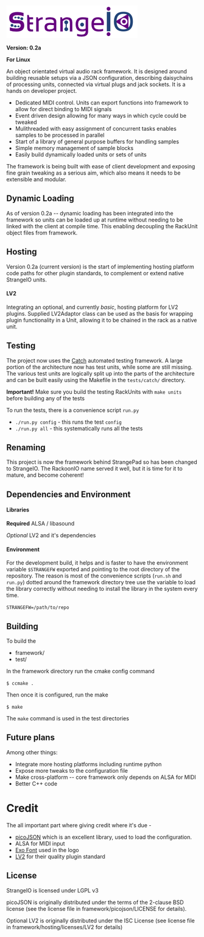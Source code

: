 ![](assets/strangeio.png?raw=true)

**Version: 0.2a**

**For Linux**

An object orientated virtual audio rack framework. It is designed around building reusable setups via a JSON configuration, describing daisychains of processing units, connected via virtual plugs and jack sockets. It is a hands on developer project.

- Dedicated MIDI control. Units can export functions into framework to allow for direct binding to MIDI signals
- Event driven design allowing for many ways in which cycle could be tweaked
- Mulithreaded with easy assignment of concurrent tasks enables samples to be processed in parallel
- Start of a library of general purpose buffers for handling samples
- Simple memory management of sample blocks
- Easily build dynamically loaded units or sets of units

The framework is being built with ease of client development and exposing fine grain tweaking as a serious aim, which also means it needs to be extensible and modular.

## Dynamic Loading

As of version 0.2a -- dynamic loading has been integrated into the framework so units can be loaded up at runtime without needing to be linked with the client at compile time. This enabling decoupling the RackUnit object files from framework.

## Hosting

Version 0.2a (current version) is the start of implementing hosting platform code paths for other plugin standards, to complement or extend native StrangeIO units.

#### LV2

Integrating an optional, and currently *basic*, hosting platform for LV2 plugins. Supplied LV2Adaptor class can be used as the basis for wrapping plugin functionality in a Unit, allowing it to be chained in the rack as a native unit.

## Testing

The project now uses the [Catch](https://github.com/philsquared/Catch/) automated testing framework. A large portion of the architecture now has test units, while some are still missing. The various test units are logically split up into the parts of the architecture and can be built easily using the Makefile in the `tests/catch/` directory.

**Important!** Make sure you build the testing RackUnits with `make units` before building any of the tests

To run the tests, there is a convenience script `run.py`

* `./run.py config` - this runs the test `config`
* `./run.py all` - this systematically runs all the tests


## Renaming

This project is now the framework behind StrangePad so has been changed to StrangeIO. The RackoonIO name served it well, but it is time for it to mature, and become coherent!

## Dependencies and Environment

#### Libraries

**Required** ALSA / libasound

*Optional* LV2 and it's dependencies

#### Environment

For the development build, it helps and is faster to have the environment variable `$STRANGEFW` exported and pointing to the root directory of the repository. The reason is most of the convenience scripts (`run.sh` and `run.py`) dotted around the framework directory tree use the variable to load the library correctly without needing to install the library in the system every time.

`STRANGEFW=/path/to/repo`

## Building

To build the 
- framework/
- test/


In the framework directory run the cmake config command

`$ ccmake .`

Then once it is configured, run the make

`$ make`

The `make` command is used in the test directories

## Future plans

Among other things:

- Integrate more hosting platforms including runtime python
- Expose more tweaks to the configuration file
- Make cross-platform -- core framework only depends on ALSA for MIDI
- Better C++ code

# Credit

The all important part where giving credit where it's due -
- [picoJSON](https://github.com/kazuho/picojson) which is an excellent library, used to load the configuration.
- ALSA for MIDI input
- [Exo Font](http://www.fontsquirrel.com/fonts/exo/) used in the logo
- [LV2](http://lv2plug.in/) for their quality plugin standard

## License

StrangeIO is licensed under LGPL v3


picoJSON is originally distributed under the terms of the 2-clause BSD license (see the license file in framework/picojson/LICENSE for details).

Optional LV2 is originally distributed under the ISC License (see license file in framework/hosting/licenses/LV2 for details)
